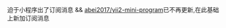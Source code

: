 迫于小程序出了订阅消息 && [abei2017/yii2-mini-program](https://github.com/abei2017/yii2-mini-program)已不再更新,在此基础上新加订阅消息